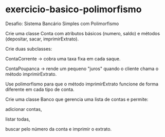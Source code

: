 # exercicio-basico-polimorfismo

 Desafio: Sistema Bancário Simples com Polimorfismo

Crie uma classe Conta com atributos básicos (numero, saldo) e métodos (depositar, sacar, imprimirExtrato).

Crie duas subclasses:

ContaCorrente → cobra uma taxa fixa em cada saque.

ContaPoupanca → rende um pequeno "juros" quando o cliente chama o método imprimirExtrato.

Use polimorfismo para que o método imprimirExtrato funcione de forma diferente em cada tipo de conta.

Crie uma classe Banco que gerencia uma lista de contas e permite:

adicionar contas,

listar todas,

buscar pelo número da conta e imprimir o extrato.
